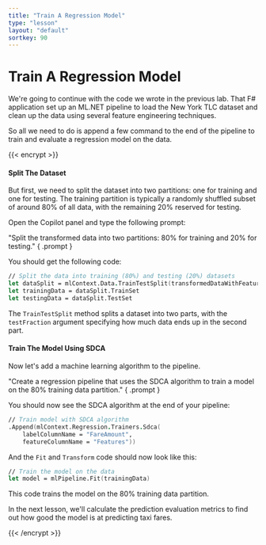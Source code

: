 ```yaml
---
title: "Train A Regression Model"
type: "lesson"
layout: "default"
sortkey: 90
---
```


# Train A Regression Model

We're going to continue with the code we wrote in the previous lab. That F# application set up an ML.NET pipeline to load the New York TLC dataset and clean up the data using several feature engineering techniques.

So all we need to do is append a few command to the end of the pipeline to train and evaluate a regression model on the data.

{{< encrypt >}}

#### Split The Dataset

But first, we need to split the dataset into two partitions: one for training and one for testing. The training partition is typically a randomly shuffled subset of around 80% of all data, with the remaining 20% reserved for testing.

Open the Copilot panel and type the following prompt:

"Split the transformed data into two partitions: 80% for training and 20% for testing."
{ .prompt }

You should get the following code:

```fsharp
// Split the data into training (80%) and testing (20%) datasets
let dataSplit = mlContext.Data.TrainTestSplit(transformedDataWithFeatures, testFraction = 0.2)
let trainingData = dataSplit.TrainSet
let testingData = dataSplit.TestSet
```

The `TrainTestSplit` method splits a dataset into two parts, with the `testFraction` argument specifying how much data ends up in the second part.

#### Train The Model Using SDCA

Now let's add a machine learning algorithm to the pipeline.

"Create a regression pipeline that uses the SDCA algorithm to train a model on the 80% training data partition."
{ .prompt }

You should now see the SDCA algorithm at the end of your pipeline:

```fsharp
// Train model with SDCA algorithm
.Append(mlContext.Regression.Trainers.Sdca(
    labelColumnName = "FareAmount",
    featureColumnName = "Features"))
```

And the `Fit` and `Transform` code should now look like this:

```fsharp
// Train the model on the data
let model = mlPipeline.Fit(trainingData)
```

This code trains the model on the 80% training data partition.

In the next lesson, we'll calculate the prediction evaluation metrics to find out how good the model is at predicting taxi fares.

{{< /encrypt >}}